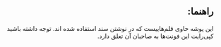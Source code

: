 <div dir="rtl">

## راهنما:

این پوشه حاوی قلم‌هاییست که در نوشتن سند استفاده شده اند.
توجه داشته باشید کپی‌رایت این فونت‌ها به صاحبان آن تعلق دارد.